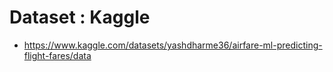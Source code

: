 # Dataset : Kaggle
- https://www.kaggle.com/datasets/yashdharme36/airfare-ml-predicting-flight-fares/data

